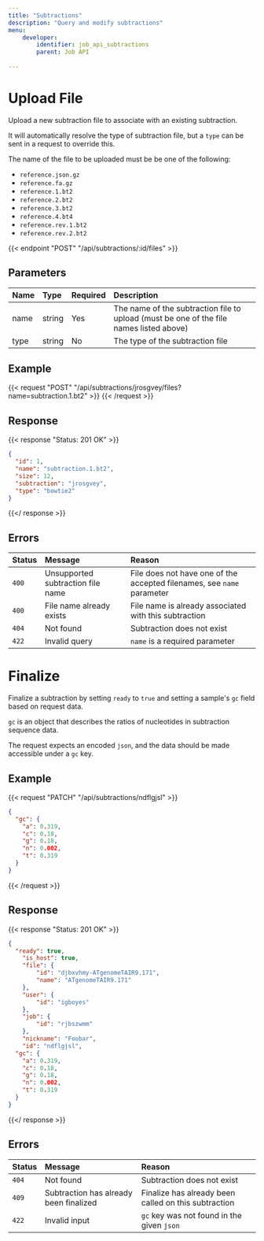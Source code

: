 ```yaml
---
title: "Subtractions"
description: "Query and modify subtractions"
menu:
    developer:
        identifier: job_api_subtractions
        parent: Job API
        
---
```


# Upload File

Upload a new subtraction file to associate with an existing subtraction.

It will automatically resolve the type of subtraction file, but a `type` can be sent in a request to override this.

The name of the file to be uploaded must be be one of the following:
* `reference.json.gz`
* `reference.fa.gz`
* `reference.1.bt2`
* `reference.2.bt2`
* `reference.3.bt2`
* `reference.4.bt4`
* `reference.rev.1.bt2`
* `reference.rev.2.bt2`

{{< endpoint "POST" "/api/subtractions/:id/files" >}}

## Parameters

| Name   | Type   | Required  | Description                                                                             |
| :---   | :----- | :-------- | :-------------------------------------------------------------------------------------- |
| name   | string | Yes       | The name of the subtraction file to upload (must be one of the file names listed above) |
| type   | string | No        | The type of the subtraction file                                                        |

## Example

{{< request "POST" "/api/subtractions/jrosgvey/files?name=subtraction.1.bt2" >}}
{{< /request >}}

## Response

{{< response "Status: 201 OK" >}}
```json
{
  "id": 1,
  "name": "subtraction.1.bt2",
  "size": 12,
  "subtraction": "jrosgvey",
  "type": "bowtie2"
}
```
{{</ response >}}

## Errors

 Status | Message                            | Reason                                                                 |
| :----- | :---------------------------------| :----------------------------------------------------------------------|
| `400`  | Unsupported subtraction file name | File does not have one of the accepted filenames, see `name` parameter |
| `400`  | File name already exists          | File name is already associated with this subtraction                  |
| `404`  | Not found                         | Subtraction does not exist                                             |
| `422`  | Invalid query                     | `name` is a required parameter                                         |


# Finalize

Finalize a subtraction by setting `ready` to `true` and setting a sample's `gc` field based on request data.

`gc` is an object that describes the ratios of nucleotides in subtraction sequence data.

The request expects an encoded `json`, and the data should be made accessible under a `gc` key.

## Example

{{< request "PATCH" "/api/subtractions/ndflgjsl" >}}
```json
{
  "gc": {
    "a": 0.319,
    "c": 0.18,
    "g": 0.18,
    "n": 0.002,
    "t": 0.319
  }
}
```
{{< /request >}}

## Response

{{< response "Status: 201 OK" >}}
```json
{
  "ready": true,
	"is_host": true,
	"file": {
		"id": "djbxvhmy-ATgenomeTAIR9.171",
		"name": "ATgenomeTAIR9.171"
	},
	"user": {
		"id": "igboyes"
	},
	"job": {
		"id": "rjbszwmm"
	},
	"nickname": "Foobar",
	"id": "ndflgjsl",
  "gc": {
    "a": 0.319,
    "c": 0.18,
    "g": 0.18,
    "n": 0.002,
    "t": 0.319
  }
}
```
{{</ response >}}

## Errors

 Status | Message                                 | Reason                                                                 |
| :----- | :--------------------------------------| :----------------------------------------------------------------------|
| `404`  | Not found                              | Subtraction does not exist                                             |
| `409`  | Subtraction has already been finalized | Finalize has already been called on this subtraction                   |
| `422`  | Invalid input                          | `gc` key was not found in the given `json`                             |